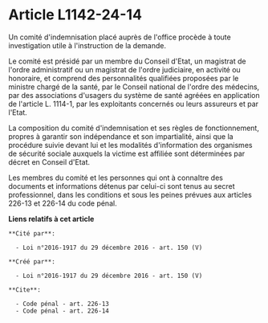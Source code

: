# Article L1142-24-14

Un comité d'indemnisation placé auprès de l'office procède à toute investigation utile à l'instruction de la demande.

Le comité est présidé par un membre du Conseil d'Etat, un magistrat de l'ordre administratif ou un magistrat de l'ordre
judiciaire, en activité ou honoraire, et comprend des personnalités qualifiées proposées par le ministre chargé de la santé,
par le Conseil national de l'ordre des médecins, par des associations d'usagers du système de santé agréées en application de
l'article L. 1114-1, par les exploitants concernés ou leurs assureurs et par l'Etat.

La composition du comité d'indemnisation et ses règles de fonctionnement, propres à garantir son indépendance et son
impartialité, ainsi que la procédure suivie devant lui et les modalités d'information des organismes de sécurité sociale
auxquels la victime est affiliée sont déterminées par décret en Conseil d'Etat.

Les membres du comité et les personnes qui ont à connaItre des documents et informations détenus par celui-ci sont tenus au
secret professionnel, dans les conditions et sous les peines prévues aux articles 226-13 et 226-14 du code pénal.

**Liens relatifs à cet article**

	**Cité par**:

	  - Loi n°2016-1917 du 29 décembre 2016 - art. 150 (V)

	**Créé par**:

	  - Loi n°2016-1917 du 29 décembre 2016 - art. 150 (V)

	**Cite**:

	  - Code pénal - art. 226-13
	  - Code pénal - art. 226-14
